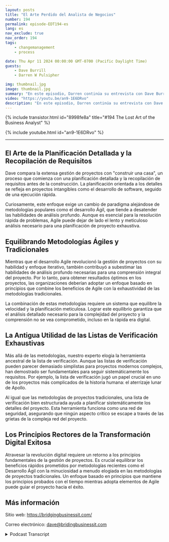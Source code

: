 ```yaml
---
layout: posts
title: "El Arte Perdido del Analista de Negocios"
number: 194
permalink: episode-EDT194-es
lang: es
nav_exclude: true
nav_order: 194
tags:
    - changemanagement
    - process

date: Thu Apr 11 2024 00:00:00 GMT-0700 (Pacific Daylight Time)
guests:
    - Dave Burrill
    - Darren W Pulsipher

img: thumbnail.jpg
image: thumbnail.jpg
summary: "En este episodio, Darren continúa su entrevista con Dave Burrill, y la conversación se dirige hacia el arte y las habilidades perdidas de los analistas de negocios y los propietarios de productos."
video: "https://youtu.be/an9-1E6DRvo"
description: "En este episodio, Darren continúa su entrevista con Dave Burrill, y la conversación se dirige hacia el arte y las habilidades perdidas de los analistas de negocios y los propietarios de productos."
---
```


<div>
{% include transistor.html id="8998fe8a" title="#194 The Lost Art of the Business Analyst" %}

{% include youtube.html id="an9-1E6DRvo" %}
</div>

---

## El Arte de la Planificación Detallada y la Recopilación de Requisitos

Dave compara la extensa gestión de proyectos con "construir una casa", un proceso que comienza con una planificación detallada y la recopilación de requisitos antes de la construcción. La planificación orientada a los detalles se refleja en proyectos intangibles como el desarrollo de software, seguido de una ejecución rápida.

Curiosamente, este enfoque exige un cambio de paradigma alejándose de metodologías populares como el desarrollo Ágil, que tiende a desatender las habilidades de análisis profundo. Aunque es esencial para la resolución rápida de problemas, Agile puede dejar de lado el lento y meticuloso análisis necesario para una planificación de proyecto exhaustiva.

## Equilibrando Metodologías Ágiles y Tradicionales

Mientras que el desarrollo Agile revolucionó la gestión de proyectos con su habilidad y enfoque iterativo, también contribuyó a subestimar las habilidades de análisis profundo necesarias para una comprensión integral del proyecto. Por lo tanto, para obtener resultados óptimos en los proyectos, las organizaciones deberían adoptar un enfoque basado en principios que combine los beneficios de Agile con la exhaustividad de las metodologías tradicionales.

La combinación de estas metodologías requiere un sistema que equilibre la velocidad y la planificación meticulosa. Lograr este equilibrio garantiza que el análisis detallado necesario para la complejidad del proyecto y la comprensión no se vea comprometido, incluso en la rápida era digital.

## La Antigua Utilidad de las Listas de Verificación Exhaustivas

Más allá de las metodologías, nuestro experto elogia la herramienta ancestral de la lista de verificación. Aunque las listas de verificación pueden parecer demasiado simplistas para proyectos modernos complejos, han demostrado ser fundamentales para seguir sistemáticamente los requisitos. Por ejemplo, la lista de verificación jugó un papel crucial en uno de los proyectos más complicados de la historia humana: el aterrizaje lunar de Apollo.

Al igual que las metodologías de proyectos tradicionales, una lista de verificación bien estructurada ayuda a planificar sistemáticamente los detalles del proyecto. Esta herramienta funciona como una red de seguridad, asegurando que ningún aspecto crítico se escape a través de las grietas de la compleja red del proyecto.

## Los Principios Rectores de la Transformación Digital Exitosa

Atravesar la revolución digital requiere un retorno a los principios fundamentales de la gestión de proyectos. Es crucial equilibrar los beneficios rápidos prometidos por metodologías recientes como el Desarrollo Ágil con la minuciosidad a menudo elogiada en las metodologías de proyectos tradicionales. Un enfoque basado en principios que mantiene los principios probados con el tiempo mientras adopta elementos de Agile puede guiar el proyecto hacia el éxito.

## Más información

Sitio web: https://bridgingbusinessit.com/

Correo electrónico: dave@bridingbusinessit.com



<details>
<summary> Podcast Transcript </summary>

<p></p>

</details>

